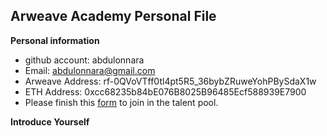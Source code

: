 ## Arweave Academy Personal File
**Personal information**
- github account: abdulonnara
- Email: abdulonnara@gmail.com
- Arweave Address: rf-0QVoVTff0tl4pt5R5_36bybZRuweYohPBySdaX1w
- ETH Address: 0xcc68235b84bE076B8025B96485Ecf588939E7900
- Please finish this [form](https://docs.google.com/forms/d/e/1FAIpQLSfWA5fIIcBgmRppm3jNz5vmf9Mai_QMVil-2pO4r7YKn_Zhtw/viewform?usp=sf_link) to join in the talent pool.

**Introduce Yourself**


